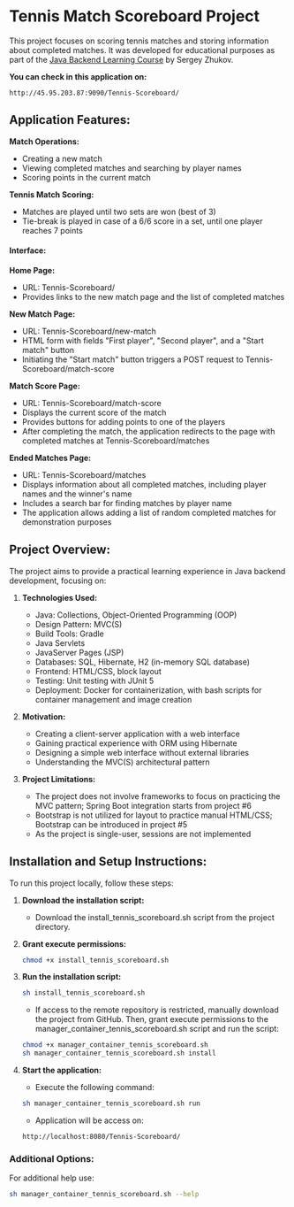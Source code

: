 # Tennis Match Scoreboard Project

This project focuses on scoring tennis matches and storing information about completed matches. It was developed for educational purposes as part of the [Java Backend Learning Course](https://zhukovsd.github.io/java-backend-learning-course/) by Sergey Zhukov.

**You can check in this application on:**
```
http://45.95.203.87:9090/Tennis-Scoreboard/

```

## Application Features:

**Match Operations:**
  - Creating a new match
  - Viewing completed matches and searching by player names
  - Scoring points in the current match

**Tennis Match Scoring:**
  - Matches are played until two sets are won (best of 3)
  - Tie-break is played in case of a 6/6 score in a set, until one player reaches 7 points

#### Interface:

**Home Page:**
  - URL: Tennis-Scoreboard/
  - Provides links to the new match page and the list of completed matches

**New Match Page:**
  - URL: Tennis-Scoreboard/new-match
  - HTML form with fields "First player", "Second player", and a "Start match" button
  - Initiating the "Start match" button triggers a POST request to Tennis-Scoreboard/match-score

**Match Score Page:**
  - URL: Tennis-Scoreboard/match-score
  - Displays the current score of the match
  - Provides buttons for adding points to one of the players
  - After completing the match, the application redirects to the page with completed matches at Tennis-Scoreboard/matches
    
**Ended Matches Page:**
  - URL: Tennis-Scoreboard/matches
  - Displays information about all completed matches, including player names and the winner's name
  - Includes a search bar for finding matches by player name
  - The application allows adding a list of random completed matches for demonstration purposes

## Project Overview:

The project aims to provide a practical learning experience in Java backend development, focusing on:

1. **Technologies Used:**
   - Java: Collections, Object-Oriented Programming (OOP)
   - Design Pattern: MVC(S)
   - Build Tools: Gradle
   - Java Servlets
   - JavaServer Pages (JSP)
   - Databases: SQL, Hibernate, H2 (in-memory SQL database)
   - Frontend: HTML/CSS, block layout
   - Testing: Unit testing with JUnit 5
   - Deployment: Docker for containerization, with bash scripts for container management and image creation

2. **Motivation:**
   - Creating a client-server application with a web interface
   - Gaining practical experience with ORM using Hibernate
   - Designing a simple web interface without external libraries
   - Understanding the MVC(S) architectural pattern

3. **Project Limitations:**
   - The project does not involve frameworks to focus on practicing the MVC pattern; Spring Boot integration starts from project #6
   - Bootstrap is not utilized for layout to practice manual HTML/CSS; Bootstrap can be introduced in project #5
   - As the project is single-user, sessions are not implemented

## Installation and Setup Instructions:

To run this project locally, follow these steps:

1. **Download the installation script:**
   - Download the install_tennis_scoreboard.sh script from the project directory.

2. **Grant execute permissions:**
   ```bash
   chmod +x install_tennis_scoreboard.sh

3. **Run the installation script:**
   ```bash
   sh install_tennis_scoreboard.sh
   ```
   - If access to the remote repository is restricted, manually download the project from GitHub. Then, grant execute permissions to the manager_container_tennis_scoreboard.sh script and run the script: 
   ```bash
   chmod +x manager_container_tennis_scoreboard.sh
   sh manager_container_tennis_scoreboard.sh install
   ```

4. **Start the application:**
   - Execute the following command:
   ```bash
   sh manager_container_tennis_scoreboard.sh run
   ```
   - Application will be access on:
   ```
   http://localhost:8080/Tennis-Scoreboard/
   ```

### Additional Options:

For additional help use:
```bash
sh manager_container_tennis_scoreboard.sh --help
```


